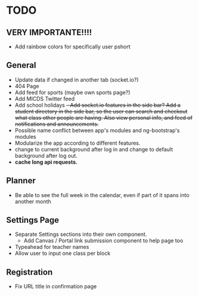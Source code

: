 # TODO

## **VERY IMPORTANTE!!!!**
- Add rainbow colors for specifically user pshort

## General
- Update data if changed in another tab (socket.io?)
- 404 Page
- Add feed for sports (maybe own sports page?)
- Add MICDS Twitter feed
- Add school holidays
~~- Add socket.io features in the side bar? Add a student directory in the side bar, so the user can search and checkout what class other people are having. Also view personal info, and feed of notifications and announcements.~~
- Possible name conflict between app's modules and ng-bootstrap's modules
- Modularize the app according to different features.
- change to current background after log in and change to default background after log out.
- **cache long api requests.**

## Planner
- Be able to see the full week in the calendar, even if part of it spans into another month

## Settings Page
- Separate Settings sections into their own component.
  - Add Canvas / Portal link submission component to help page too
- Typeahead for teacher names
- Allow user to input one class per block

## Registration
- Fix URL title in confirmation page
